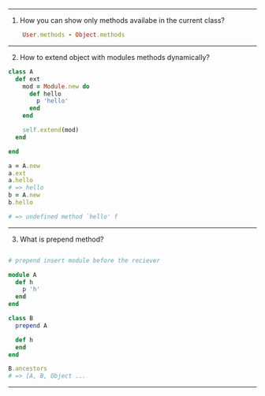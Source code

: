 ___
1. How you can show only methods availabe in the current class?
```ruby
    User.methods - Object.methods
```
___

2. How to extend object with modules methods dynamically?
```ruby
class A
  def ext
    mod = Module.new do
      def hello
        p 'hello'
      end
    end

    self.extend(mod)
  end

end

a = A.new
a.ext
a.hello
# => hello
b = A.new
b.hello

# => undefined method `hello' f    
```
___

3. What is prepend method?
```ruby

# prepend insert module before the reciever

module A
  def h
    p 'h'
  end
end

class B 
  prepend A

  def h 
  end
end

B.ancestors
# => [A, B, Object ...

```
___
